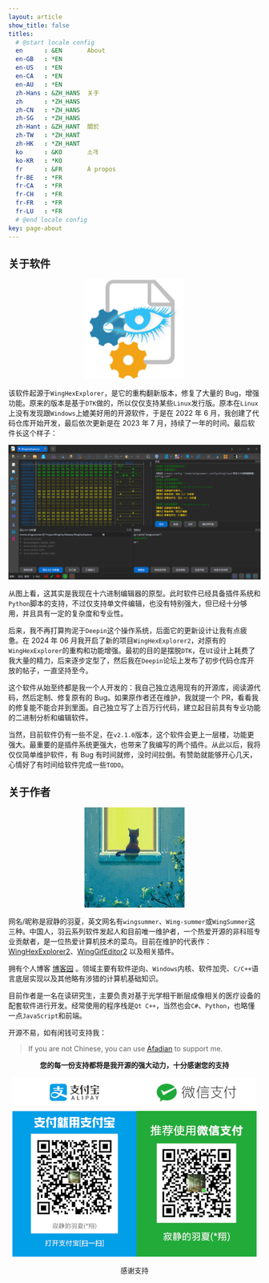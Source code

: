 ```yaml
---
layout: article
show_title: false
titles:
  # @start locale config
  en      : &EN       About
  en-GB   : *EN
  en-US   : *EN
  en-CA   : *EN
  en-AU   : *EN
  zh-Hans : &ZH_HANS  关于
  zh      : *ZH_HANS
  zh-CN   : *ZH_HANS
  zh-SG   : *ZH_HANS
  zh-Hant : &ZH_HANT  關於
  zh-TW   : *ZH_HANT
  zh-HK   : *ZH_HANT
  ko      : &KO       소개
  ko-KR   : *KO
  fr      : &FR       À propos
  fr-BE   : *FR
  fr-CA   : *FR
  fr-CH   : *FR
  fr-FR   : *FR
  fr-LU   : *FR
  # @end locale config
key: page-about
---
```


## 关于软件

<p align="center">
<img alt="" src="assets/images/appicon.png" width=200 />
</p>

该软件起源于`WingHexExplorer`，是它的重构翻新版本，修复了大量的 Bug，增强功能。原来的版本是基于`DTK`做的，所以仅仅支持某些`Linux`发行版。原本在`Linux`上没有发现跟`Windows`上媲美好用的开源软件，于是在 2022 年 6 月，我创建了代码仓库开始开发，最后依次更新是在 2023 年 7 月，持续了一年的时间。最后软件长这个样子：

<p align="center">
<img alt="" src="assets/images/old-screenshot.png"/>
</p>

从图上看，这其实是我现在十六进制编辑器的原型。此时软件已经具备插件系统和`Python`脚本的支持，不过仅支持单文件编辑，也没有特别强大，但已经十分够用，并且具有一定的复杂度和专业性。

后来，我不再打算拘泥于`Deepin`这个操作系统，后面它的更新设计让我有点疲惫。在 2024 年 06 月我开启了新的项目`WingHexExplorer2`，对原有的`WingHexExplorer`的重构和功能增强。最初的目的是摆脱`DTK`，在`UI`设计上耗费了我大量的精力，后来逐步定型了，然后我在`Deepin`论坛上发布了初步代码仓库开放的帖子，一直坚持至今。

这个软件从始至终都是我一个人开发的：我自己独立选用现有的开源库，阅读源代码，然后定制、修复原有的 Bug。如果原作者还在维护，我就提一个 PR，看看我的修复能不能合并到里面。自己独立写了上百万行代码，建立起目前具有专业功能的二进制分析和编辑软件。

当然，目前软件仍有一些不足，在`v2.1.0`版本，这个软件会更上一层楼，功能更强大。最重要的是插件系统更强大，也带来了我编写的两个插件。从此以后，我将仅仅简单维护软件，有 Bug 有时间就修，没时间拉倒。有赞助就能够开心几天，心情好了有时间给软件完成一些`TODO`。

## 关于作者

<p align="center">
<img alt="作者" src="assets/images/author.jpg" width=200 />
</p>

网名/昵称是寂静的羽夏，英文网名有`wingsummer`、`Wing-summer`或`WingSummer`这三种。中国人，羽云系列软件发起人和目前唯一维护者，一个热爱开源的非科班专业贡献者，是一位热爱计算机技术的菜鸟。目前在维护的代表作：[WingHexExplorer2](https://github.com/Wing-summer/WingHexExplorer2)、[WingGifEditor2](https://github.com/Wing-summer/WingGifEditor2) 以及相关插件。

拥有个人博客 [博客园](https://www.cnblogs.com/wingsummer) 。领域主要有软件逆向、`Windows`内核、软件加壳、`C/C++`语言底层实现以及其他略有涉猎的计算机基础知识。

目前作者是一名在读研究生，主要负责对基于光学相干断层成像相关的医疗设备的配套软件进行开发。经常使用的程序栈是`Qt C++`，当然也会`C#`、`Python`，也略懂一点`JavaScript`和前端。

开源不易，如有闲钱可支持我：

> If you are not Chinese, you can use [Afadian](https://afdian.com/a/wingsummer) to support me.

<p align="center"><b>您的每一份支持都将是我开源的强大动力，十分感谢您的支持</b></p>

<p align="center">
<img alt="捐助" src="/assets/images/Donate.jpg" />
<p align="center">感谢支持</p>
</p>
